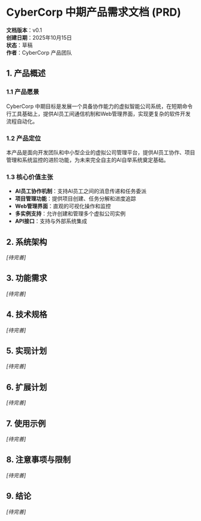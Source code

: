 # CyberCorp 中期产品需求文档 (PRD)

**文档版本**：v0.1  
**创建日期**：2025年10月15日  
**状态**：草稿  
**作者**：CyberCorp 产品团队

## 1. 产品概述

### 1.1 产品愿景

CyberCorp 中期目标是发展一个具备协作能力的虚拟智能公司系统，在短期命令行工具基础上，提供AI员工间通信机制和Web管理界面，实现更复杂的软件开发流程自动化。

### 1.2 产品定位

本产品是面向开发团队和中小型企业的虚拟公司管理平台，提供AI员工协作、项目管理和系统监控的进阶功能，为未来完全自主的AI自举系统奠定基础。

### 1.3 核心价值主张

- **AI员工协作机制**：支持AI员工之间的消息传递和任务委派
- **项目管理功能**：提供项目创建、任务分解和进度追踪
- **Web管理界面**：直观的可视化操作和监控
- **多实例支持**：允许创建和管理多个虚拟公司实例
- **API接口**：支持与外部系统集成

## 2. 系统架构

_[待完善]_

## 3. 功能需求

_[待完善]_

## 4. 技术规格

_[待完善]_

## 5. 实现计划

_[待完善]_

## 6. 扩展计划

_[待完善]_

## 7. 使用示例

_[待完善]_

## 8. 注意事项与限制

_[待完善]_

## 9. 结论

_[待完善]_ 